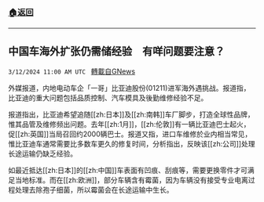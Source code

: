 ###  [:house:返回](README.md)
---


## 中国车海外扩张仍需储经验　有咩问题要注意？
`3/12/2024 11:00 AM UTC ` [轉載自GNews](https://gnews.org/articles/2387450)

外媒报道，内地电动车企「一哥」比亚迪股份(01211)进军海外遇挑战。报道指，比亚迪的重大问题包括品质控制、汽车模具及後勤维修经验不足。

报道指出，比亚迪希望追随[[zh:日本]]及[[zh:南韩]]车厂脚步，打造全球性品牌，惟其品管及维修频出问题。去年[[zh:1月]]，[[zh:伦敦]]有一辆比亚迪巴士起火，促[[zh:英国]]当局召回约2000辆巴士。报道又指，进口车维修於业内相当常见，惟比亚迪车通常需要比多数车更久的修复时间，分析指出，反映该[[zh:公司]]处理长途运输仍缺乏经验。

如最近抵达[[zh:日本]]的[[zh:中国]]车表面有凹痕、刮痕等，需要更换零件才可满足当地标准。而在[[zh:欧洲]]，部分车辆含有霉菌，因为车辆没有接受专业电离过程处理去除孢子细菌，所以霉菌会在长途运输中生长。
